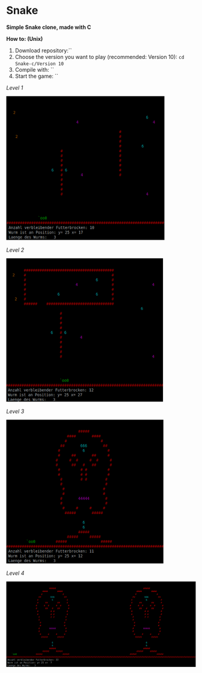 # Snake

**Simple Snake clone, made with C**

**How to: (Unix)**
1. Download repository:``
2. Choose the version you want to play (recommended: Version 10): `cd Snake-c/Version 10`
3. Compile with: ``
4. Start the game: ``

*Level 1*

![Screenshot](ss1.PNG?raw=true "Level 1")

*Level 2*

![Screenshot](ss2.PNG?raw=true "Level 2")

*Level 3*

![Screenshot](ss3.PNG?raw=true "Level 3")

*Level 4*

![Screenshot](ss4.PNG?raw=true "Level 4")

